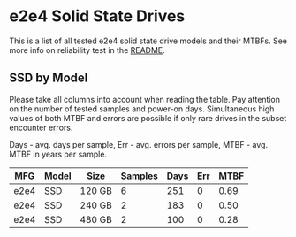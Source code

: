 e2e4 Solid State Drives
=======================

This is a list of all tested e2e4 solid state drive models and their MTBFs. See
more info on reliability test in the [README](https://github.com/linuxhw/SMART).

SSD by Model
------------

Please take all columns into account when reading the table. Pay attention on the
number of tested samples and power-on days. Simultaneous high values of both MTBF
and errors are possible if only rare drives in the subset encounter errors.

Days - avg. days per sample,
Err  - avg. errors per sample,
MTBF - avg. MTBF in years per sample.

| MFG       | Model              | Size   | Samples | Days  | Err   | MTBF |
|-----------|--------------------|--------|---------|-------|-------|------|
| e2e4      | SSD                | 120 GB | 6       | 251   | 0     | 0.69   |
| e2e4      | SSD                | 240 GB | 2       | 183   | 0     | 0.50   |
| e2e4      | SSD                | 480 GB | 2       | 100   | 0     | 0.28   |

